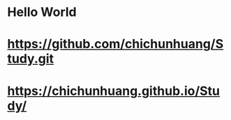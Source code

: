 # Hello World 

# https://github.com/chichunhuang/Study.git
# https://chichunhuang.github.io/Study/
